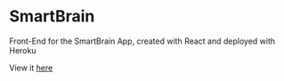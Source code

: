 # SmartBrain
Front-End for the SmartBrain App, created with React and deployed with Heroku

View it [here](http://www.smartbrain.clearorb.com)